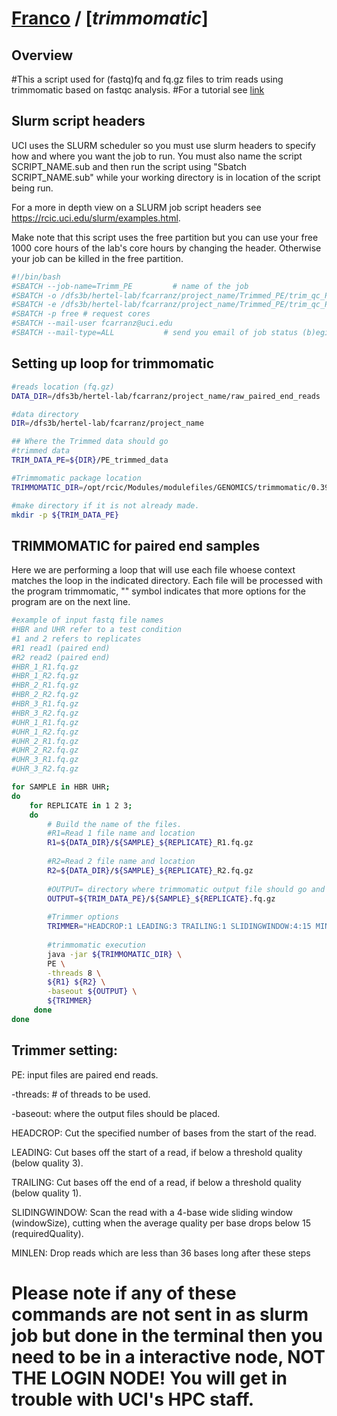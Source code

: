 # [Franco](https://github.com/altsplicer) / [***trimmomatic***]

## Overview
#This a script used for (fastq)fq and fq.gz files to trim reads using trimmomatic based on fastqc analysis.
#For a tutorial see [link](https://bioinformatics-core-shared-training.github.io/Bulk_RNAseq_Course_2021/Markdowns/S3_Trimming_Reads.html)

## Slurm script headers
UCI uses the SLURM scheduler so you must use slurm headers to specify how and where you want the job to run. 
You must also name the script SCRIPT_NAME.sub and then run the script using "Sbatch SCRIPT_NAME.sub" while your working directory is in location of the script being run. 

For a more in depth view on a SLURM job script headers see https://rcic.uci.edu/slurm/examples.html.

Make note that this script uses the free partition but you can use your free 1000 core hours of the lab's core hours by changing the header.
Otherwise your job can be killed in the free partition.
``` bash
#!/bin/bash
#SBATCH --job-name=Trimm_PE         # name of the job
#SBATCH -o /dfs3b/hertel-lab/fcarranz/project_name/Trimmed_PE/trim_qc_PE.out   # contains what would normally be printed to stdout
#SBATCH -e /dfs3b/hertel-lab/fcarranz/project_name/Trimmed_PE/trim_qc_PE.err   # file name to print standard error messages to. 
#SBATCH -p free # request cores 
#SBATCH --mail-user fcarranz@uci.edu         
#SBATCH --mail-type=ALL           # send you email of job status (b)egin, (e)rror, (a)bort, (s)uspend
``` 



## Setting up loop for trimmomatic
``` bash
#reads location (fq.gz)
DATA_DIR=/dfs3b/hertel-lab/fcarranz/project_name/raw_paired_end_reads

#data directory
DIR=/dfs3b/hertel-lab/fcarranz/project_name

## Where the Trimmed data should go
#trimmed data
TRIM_DATA_PE=${DIR}/PE_trimmed_data

#Trimmomatic package location
TRIMMOMATIC_DIR=/opt/rcic/Modules/modulefiles/GENOMICS/trimmomatic/0.39/trimmomatic-0.39.jar 

#make directory if it is not already made.
mkdir -p ${TRIM_DATA_PE}
```
## TRIMMOMATIC for paired end samples

Here we are performing a loop that will use each file whoese context matches the loop in the indicated directory.
Each file will be processed with the program trimmomatic, "\" symbol indicates that more options for the program are on the next line.
``` bash
#example of input fastq file names
#HBR and UHR refer to a test condition
#1 and 2 refers to replicates 
#R1 read1 (paired end)
#R2 read2 (paired end)
#HBR_1_R1.fq.gz
#HBR_1_R2.fq.gz
#HBR_2_R1.fq.gz
#HBR_2_R2.fq.gz
#HBR_3_R1.fq.gz
#HBR_3_R2.fq.gz
#UHR_1_R1.fq.gz
#UHR_1_R2.fq.gz
#UHR_2_R1.fq.gz
#UHR_2_R2.fq.gz
#UHR_3_R1.fq.gz
#UHR_3_R2.fq.gz

for SAMPLE in HBR UHR;
do
    for REPLICATE in 1 2 3;
    do
        # Build the name of the files.
		#R1=Read 1 file name and location
        R1=${DATA_DIR}/${SAMPLE}_${REPLICATE}_R1.fq.gz
		
		#R2=Read 2 file name and location
        R2=${DATA_DIR}/${SAMPLE}_${REPLICATE}_R2.fq.gz
		
		#OUTPUT= directory where trimmomatic output file should go and be named
        OUTPUT=${TRIM_DATA_PE}/${SAMPLE}_${REPLICATE}.fq.gz
		
		#Trimmer options
        TRIMMER="HEADCROP:1 LEADING:3 TRAILING:1 SLIDINGWINDOW:4:15 MINLEN:36"
        
		#trimmomatic execution
        java -jar ${TRIMMOMATIC_DIR} \
        PE \
        -threads 8 \
        ${R1} ${R2} \
        -baseout ${OUTPUT} \
        ${TRIMMER} 
     done
done
```
## Trimmer setting:
PE: input files are paired end reads.

-threads: # of threads to be used.

-baseout: where the output files should be placed.

HEADCROP: Cut the specified number of bases from the start of the read.

LEADING: Cut bases off the start of a read, if below a threshold quality (below quality 3).

TRAILING: Cut bases off the end of a read, if below a threshold quality (below quality 1).

SLIDINGWINDOW: Scan the read with a 4-base wide sliding window (windowSize), cutting when the average quality per base drops below 15 (requiredQuality).

MINLEN: Drop reads which are less than 36 bases long after these steps

# Please note if any of these commands are not sent in as slurm job but done in the terminal then you need to be in a interactive node, NOT THE LOGIN NODE! You will get in trouble with UCI's HPC staff. 
